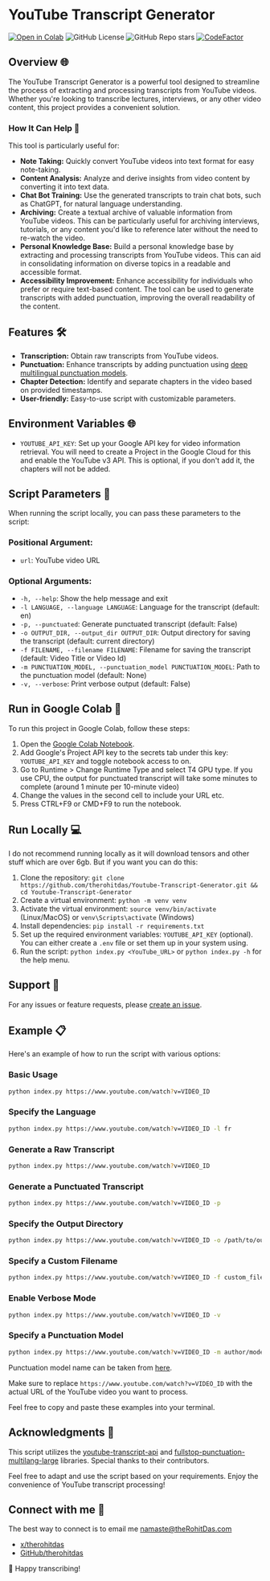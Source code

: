 # YouTube Transcript Generator

[![Open in Colab](https://img.shields.io/badge/Open_in_Colab-555?style=for-the-badge&logo=googlecolab&labelColor=gray&color=purple)](https://colab.research.google.com/github/therohitdas/Youtube-Transcript-Generator/blob/main/main.ipynb)
![GitHub License](https://img.shields.io/github/license/therohitdas/Youtube-Transcript-Generator?style=for-the-badge&color=blue) ![GitHub Repo stars](https://img.shields.io/github/stars/therohitdas/Youtube-Transcript-Generator?style=for-the-badge&logo=github)
[![CodeFactor](https://www.codefactor.io/repository/github/therohitdas/youtube-transcript-generator/badge?style=for-the-badge)](https://www.codefactor.io/repository/github/therohitdas/youtube-transcript-generator)

## Overview 🌐

The YouTube Transcript Generator is a powerful tool designed to streamline the process of extracting and processing transcripts from YouTube videos. Whether you're looking to transcribe lectures, interviews, or any other video content, this project provides a convenient solution.

### How It Can Help 🚀

This tool is particularly useful for:

- **Note Taking:** Quickly convert YouTube videos into text format for easy note-taking.
- **Content Analysis:** Analyze and derive insights from video content by converting it into text data.
- **Chat Bot Training:** Use the generated transcripts to train chat bots, such as ChatGPT, for natural language understanding.
- **Archiving:** Create a textual archive of valuable information from YouTube videos. This can be particularly useful for archiving interviews, tutorials, or any content you'd like to reference later without the need to re-watch the video.
- **Personal Knowledge Base:** Build a personal knowledge base by extracting and processing transcripts from YouTube videos. This can aid in consolidating information on diverse topics in a readable and accessible format.
- **Accessibility Improvement:** Enhance accessibility for individuals who prefer or require text-based content. The tool can be used to generate transcripts with added punctuation, improving the overall readability of the content.

## Features 🛠️

- **Transcription:** Obtain raw transcripts from YouTube videos.
- **Punctuation:** Enhance transcripts by adding punctuation using [deep multilingual punctuation models](https://huggingface.co/oliverguhr/fullstop-punctuation-multilang-large).
- **Chapter Detection:** Identify and separate chapters in the video based on provided timestamps.
- **User-friendly:** Easy-to-use script with customizable parameters.

## Environment Variables 🌐

- `YOUTUBE_API_KEY`: Set up your Google API key for video information retrieval. You will need to create a Project in the Google Cloud for this and enable the YouTube v3 API. This is optional, if you don't add it, the chapters will not be added.

## Script Parameters 📜

When running the script locally, you can pass these parameters to the script:

### Positional Argument:

- `url`: YouTube video URL

### Optional Arguments:

- `-h, --help`: Show the help message and exit
- `-l LANGUAGE, --language LANGUAGE`: Language for the transcript (default: en)
- `-p, --punctuated`: Generate punctuated transcript (default: False)
- `-o OUTPUT_DIR, --output_dir OUTPUT_DIR`: Output directory for saving the transcript (default: current directory)
- `-f FILENAME, --filename FILENAME`: Filename for saving the transcript (default: Video Title or Video Id)
- `-m PUNCTUATION_MODEL, --punctuation_model PUNCTUATION_MODEL`: Path to the punctuation model (default: None)
- `-v, --verbose`: Print verbose output (default: False)

## Run in Google Colab 🚀

To run this project in Google Colab, follow these steps:

1. Open the [Google Colab Notebook](https://colab.research.google.com/github/therohitdas/Youtube-Transcript-Generator/blob/main/main.ipynb).
2. Add Google's Project API key to the secrets tab under this key: `YOUTUBE_API_KEY` and toggle notebook access to on.
3. Go to Runtime > Change Runtime Type and select T4 GPU type. If you use CPU, the output for punctuated transcript will take some minutes to complete (around 1 minute per 10-minute video)
4. Change the values in the second cell to include your URL etc.
5. Press CTRL+F9 or CMD+F9 to run the notebook.

## Run Locally 💻

I do not recommend running locally as it will download tensors and other stuff which are over 6gb. But if you want you can do this:

1. Clone the repository: `git clone https://github.com/therohitdas/Youtube-Transcript-Generator.git && cd Youtube-Transcript-Generator`
2. Create a virtual environment: `python -m venv venv`
3. Activate the virtual environment: `source venv/bin/activate` (Linux/MacOS) or `venv\Scripts\activate` (Windows)
4. Install dependencies: `pip install -r requirements.txt`
5. Set up the required environment variables: `YOUTUBE_API_KEY` (optional). You can either create a `.env` file or set them up in your system using.
6. Run the script: `python index.py <YouTube_URL>` or `python index.py -h` for the help menu.

## Support 🤝

For any issues or feature requests, please [create an issue](https://github.com/therohitdas/Youtube-Transcript-Generator/issues).

## Example 📋

Here's an example of how to run the script with various options:

### Basic Usage

```bash
python index.py https://www.youtube.com/watch?v=VIDEO_ID
```

### Specify the Language

```bash
python index.py https://www.youtube.com/watch?v=VIDEO_ID -l fr
```

### Generate a Raw Transcript

```bash
python index.py https://www.youtube.com/watch?v=VIDEO_ID
```

### Generate a Punctuated Transcript

```bash
python index.py https://www.youtube.com/watch?v=VIDEO_ID -p
```

### Specify the Output Directory

```bash
python index.py https://www.youtube.com/watch?v=VIDEO_ID -o /path/to/output
```

### Specify a Custom Filename

```bash
python index.py https://www.youtube.com/watch?v=VIDEO_ID -f custom_filename
```

### Enable Verbose Mode

```bash
python index.py https://www.youtube.com/watch?v=VIDEO_ID -v
```

### Specify a Punctuation Model

```bash
python index.py https://www.youtube.com/watch?v=VIDEO_ID -m author/model_name
```

Punctuation model name can be taken from [here](https://huggingface.co/oliverguhr/fullstop-punctuation-multilang-large#languages).

Make sure to replace `https://www.youtube.com/watch?v=VIDEO_ID` with the actual URL of the YouTube video you want to process.

Feel free to copy and paste these examples into your terminal.

## Acknowledgments 🙌

This script utilizes the [youtube-transcript-api](https://github.com/jdepoix/youtube-transcript-api) and [fullstop-punctuation-multilang-large](https://huggingface.co/oliverguhr/fullstop-punctuation-multilang-large) libraries. Special thanks to their contributors.

Feel free to adapt and use the script based on your requirements. Enjoy the convenience of YouTube transcript processing!

## Connect with me 📧

The best way to connect is to email me [namaste@theRohitDas.com](mailto:namaste@therohitdas.com)

- [x/therohitdas](https://x.com/therohitdas)
- [GitHub/therohitdas](https://github.com/therohitdas)

🚀 Happy transcribing!
